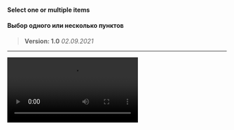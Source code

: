 #### Select one or multiple items
#### Выбор одного или несколько пунктов

>**Version: 1.0** 
>*02.09.2021*

---

!['select.gif'](./data/select.mp4)